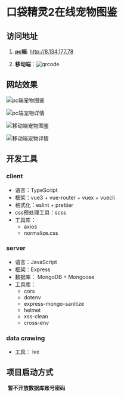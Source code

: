 # 口袋精灵2在线宠物图鉴

## 访问地址



1. **[pc端](http://8.134.177.78)**: http://8.134.177.78

2. **移动端**：![qrcode](https://github.com/laerpeeK/pet-atlas-2/blob/main/img/qrcode.png)



## 网站效果





![pc端宠物图鉴](https://github.com/laerpeeK/pet-atlas-2/blob/main/img/pc_pets.png)



![pc端宠物详情](https://github.com/laerpeeK/pet-atlas-2/blob/main/img/pc_pet.png)



![移动端宠物图鉴](https://github.com/laerpeeK/pet-atlas-2/blob/main/img/mob_pets.png)



![移动端宠物详情](https://github.com/laerpeeK/pet-atlas-2/blob/main/img/mob_pet.png)



## 开发工具

### client

+ 语言：TypeScript
+ 框架：vue3 + vue-router + vuex + vuecli
+ 格式化：eslint + prettier
+ css预处理工具：scss
+ 工具库：
  + axios
  + normalize.css


### server

+ 语言：JavaScript
+ 框架：Express
+ 数据库： MongoDB + Mongoose
+ 工具库：
  + cors
  + dotenv
  + express-mongo-sanitize
  + helmet
  + xss-clean
  + cross-env


### data crawing

+ 工具： ivx


## 项目启动方式

​	**暂不开放数据库账号密码**
